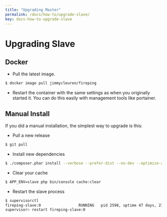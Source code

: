 ```yaml
---
title: "Upgrading Master"
permalink: /docs/how-to/upgrade-slave/
key: docs-how-to-upgrade-slave
---
```


# Upgrading Slave

## Docker

- Pull the latest image.

```bash
$ docker image pull jimmycleuren/fireping
```

- Restart the container with the same settings as when you originally started it. You can do this easily with management tools like portainer.

## Manual Install

If you did a manual installation, the simplest way to upgrade is this:

- Pull a new release

```bash
$ git pull
```

- Install new dependencies

```bash
$ ./composer.phar install --verbose --prefer-dist --no-dev --optimize-autoloader --no-scripts --no-suggest
```

- Clear your cache

```bash
$ APP_ENV=slave php bin/console cache:clear
```

- Restart the slave process

```bash
$ supervisorctl
fireping-slave:0                 RUNNING   pid 2598, uptime 47 days, 21:28:16
supervisor> restart fireping-slave:0
```